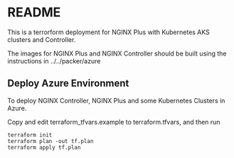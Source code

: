 # README

This is a terrorform deployment for NGINX Plus with Kubernetes AKS clusters and Controller.

The images for NGINX Plus and NGINX Controller should be built using the instructions in
../../packer/azure


## Deploy Azure Environment

To deploy NGINX Controller, NGINX Plus and some Kubernetes Clusters in Azure.

Copy and edit terraform_tfvars.example to terraform.tfvars, and then run

```
terraform init
terraform plan -out tf.plan
terraform apply tf.plan
```



